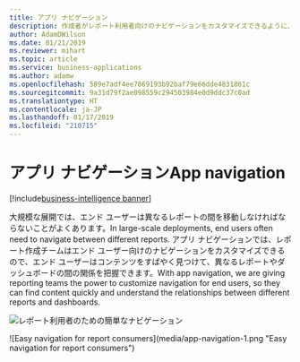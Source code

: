 ```yaml
---
title: アプリ ナビゲーション
description: 作成者がレポート利用者向けのナビゲーションをカスタマイズできるように、アプリのエクスペリエンスを向上させます。
author: AdamDWilson
ms.date: 01/21/2019
ms.reviewer: mihart
ms.topic: article
ms.service: business-applications
ms.author: adamw
ms.openlocfilehash: 589e7adf4ee7869193b92baf79e66dde4831861c
ms.sourcegitcommit: 9a31d79f2ae098559c294503984e0d9ddc37c0ad
ms.translationtype: HT
ms.contentlocale: ja-JP
ms.lasthandoff: 01/17/2019
ms.locfileid: "210715"
---
```

# <a name="app-navigation"></a><span data-ttu-id="0364e-103">アプリ ナビゲーション</span><span class="sxs-lookup"><span data-stu-id="0364e-103">App navigation</span></span>

[!include[business-intelligence banner](../../includes/business-intelligence.md)]

<span data-ttu-id="0364e-104">大規模な展開では、エンド ユーザーは異なるレポートの間を移動しなければならないことがよくあります。</span><span class="sxs-lookup"><span data-stu-id="0364e-104">In large-scale deployments, end users often need to navigate between different reports.</span></span> <span data-ttu-id="0364e-105">アプリ ナビゲーションでは、レポート作成チームはエンド ユーザー向けのナビゲーションをカスタマイズできるので、エンド ユーザーはコンテンツをすばやく見つけて、異なるレポートやダッシュボードの間の関係を把握できます。</span><span class="sxs-lookup"><span data-stu-id="0364e-105">With app navigation, we are giving reporting teams the power to customize navigation for end users, so they can find content quickly and understand the relationships between different reports and dashboards.</span></span>

<span data-ttu-id="0364e-106">![レポート利用者のための簡単なナビゲーション](media/app-navigation-1.png "レポート利用者のための簡単なナビゲーション")
<!-- picture --></span><span class="sxs-lookup"><span data-stu-id="0364e-106">![Easy navigation for report consumers](media/app-navigation-1.png "Easy navigation for report consumers")
<!-- picture --></span></span>

